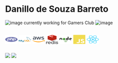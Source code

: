 # Danillo de Souza Barreto

![image](https://avatars.githubusercontent.com/u/5350113?s=60&v=4) 
currently working for Gamers Club ![image](https://avatars.githubusercontent.com/u/31360196?s=60&v=4)
<div style="display: inline_block"><br>
  <img align="center" alt="Js" height="30" width="40" src="https://raw.githubusercontent.com/devicons/devicon/c7d326b6009e60442abc35fa45706d6f30ee4c8e/icons/php/php-plain.svg">
  <img align="center" alt="Js" height="30" width="40" src="https://raw.githubusercontent.com/devicons/devicon/c7d326b6009e60442abc35fa45706d6f30ee4c8e/icons/mysql/mysql-original-wordmark.svg">
  <img align="center" alt="Js" height="30" width="40" src="https://raw.githubusercontent.com/devicons/devicon/c7d326b6009e60442abc35fa45706d6f30ee4c8e/icons/amazonwebservices/amazonwebservices-original-wordmark.svg">
  <img align="center" alt="Js" height="30" width="40" src="https://raw.githubusercontent.com/devicons/devicon/c7d326b6009e60442abc35fa45706d6f30ee4c8e/icons/redis/redis-original-wordmark.svg">
  <img align="center" alt="Js" height="30" width="40" src="https://raw.githubusercontent.com/devicons/devicon/c7d326b6009e60442abc35fa45706d6f30ee4c8e/icons/nodejs/nodejs-original-wordmark.svg">
  <img align="center" alt="Js" height="30" width="40" src="https://raw.githubusercontent.com/devicons/devicon/master/icons/javascript/javascript-plain.svg">
  <img align="center" alt="-eact" height="30" width="40" src="https://raw.githubusercontent.com/devicons/devicon/master/icons/react/react-original.svg">
</div>
  
  ##
  
  <div>
  <a href = "mailto: danillosbarreto@gmail.com"><img src="https://img.shields.io/badge/-Gmail-%23EA4335?style=for-the-badge&logo=gmail&logoColor=white" target="_blank"></a>
  <a href="https://www.linkedin.com/in/danillo-de-souza-barreto-81880925/" target="_blank"><img src="https://img.shields.io/badge/-LinkedIn-%230077B5?style=for-the-badge&logo=linkedin&logoColor=white" target="_blank"></a>
</div>